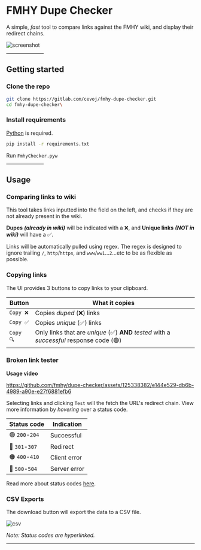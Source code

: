 # FMHY Dupe Checker

A simple, *fast* tool to compare links against the FMHY wiki, and display their redirect chains.

![screenshot](https://i.imgur.com/B0yZPq4.png)

<hr width=100>

## Getting started

### Clone the repo

```bash
git clone https://gitlab.com/cevoj/fmhy-dupe-checker.git
cd fmhy-dupe-checker\
```

### Install requirements

[Python](https://www.python.org/downloads/) is required. 

```bash
pip install -r requirements.txt
```

Run `FmhyChecker.pyw`

<hr width=100>

## Usage

### Comparing links to wiki

This tool takes links inputted into the field on the left, and checks if they are not already present in the wiki.

**Dupes** ***(already in wiki)*** will be indicated with a ❌, and **Unique links** ***(NOT in wiki)*** will have a ✅.

Links will be automatically pulled using regex. The regex is designed to ignore trailing `/`, `http`/`https`, and `www`/`ww1`...`2`...etc to be as flexible as possible.

### Copying links

The UI provides 3 buttons to copy links to your clipboard.

| Button | What it copies |
|-|-|
| `Copy ❌` | Copies *duped* (❌) links |
| `Copy ✅` | Copies *unique* (✅) links |
| `Copy 🔍` | Only links that are *unique* (✅) **AND** *tested* with a *successful* response code (🟢)

### Broken link tester

**Usage video**

https://github.com/fmhy/dupe-checker/assets/125338382/e144e529-db6b-4989-a90e-e27f6881efb6

Selecting links and clicking `Test` will the fetch the URL's redirect chain. View more information by *hovering* over a status code.

| Status code | Indication |
|-|-|
| 🟢 `200`-`204` | Successful |
| 🔵 `301`-`307` | Redirect |
| 🟠 `400`-`410` | Client error |
| 🔴 `500`-`504` | Server error |

Read more about status codes [here](https://httpstatus.io/http-status-codes).


### CSV Exports

The download button will export the data to a CSV file.

![csv](https://i.imgur.com/KzxzNIb.png)

*Note: Status codes are hyperlinked.*

---